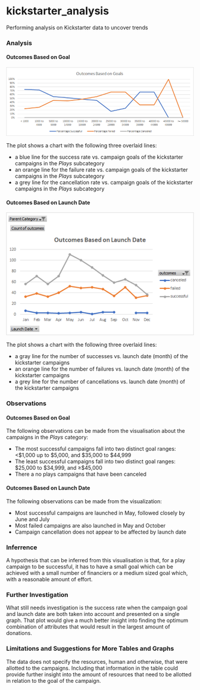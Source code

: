 # kickstarter_analysis
Performing analysis on Kickstarter data to uncover trends

### Analysis

#### Outcomes Based on Goal
<img src="Outcomes Based On Goal.png"/>
<p>The plot shows a chart with the following three overlaid lines:</br>
<ul>
    <li>a blue line for the success rate vs. campaign goals of the kickstarter campaigns in the <i>Plays</i> subcategory</li>
    <li>an orange line for the failure rate vs. campaign goals of the kickstarter campaigns in the <i>Plays</i> subcategory</li>
    <li>a grey line for the cancellation rate vs. campaign goals of the kickstarter campaigns in the <i>Plays</i> subcategory</li>
</ul>

#### Outcomes Based on Launch Date
<img src="Outcomes Based on Launch Date.png"/>
<p>The plot shows a chart with the following three overlaid lines:</br>
<ul>
    <li>a gray line for the number of successes vs. launch date (month) of the kickstarter campaigns</li>
    <li>an orange line for the number of failures vs. launch date (month) of the kickstarter campaigns</li>
    <li>a grey line for the number of cancellations vs. launch date (month) of the kickstarter campaigns</li>
</ul>

### Observations

#### Outcomes Based on Goal

<p>The following observations can be made from the visualisation about the campaigns in the <i>Plays</i> category:
<ul>
    <li>The most successful campaigns fall into two distinct goal ranges: &lt;$1,000 up to $5,000, and $35,000 to $44,999</li>
    <li>The least successful campaigns fall into two distinct goal ranges: $25,000 to $34,999, and &ge;$45,000</li>
    <li>There a no plays campaigns that have been canceled</li>
</ul>

#### Outcomes Based on Launch Date

<p>The following observations can be made from the visualization:
<ul>
    <li>Most successful campaigns are launched in May, followed closely by June and July</li>
    <li>Most failed campaigns are also launched in May and October</li>
    <li>Campaign cancellation does not appear to be affected by launch date</li>
</ul>

### Inferrence
<p>A hypothesis that can be inferred from this visualisation is that, for a play campaign to be successful, it has to have a small goal which can be achieved with a small number of financiers or a medium sized goal which, with a reasonable amount of effort.</p>

### Further Investigation
<p>What still needs investigation is the success rate when the campaign goal and launch date are both taken into account and presented on a single graph. That plot would give a much better insight into finding the optimum combination of attributes that would result in the largest amount of donations.</p>

### Limitations and Suggestions for More Tables and Graphs
<p>The data does not specify the resources, human and otherwise, that were allotted to the campaigns. Including that information in the table could provide further insight into the amount of resources that need to be allotted in relation to the goal of the campaign.</p>
